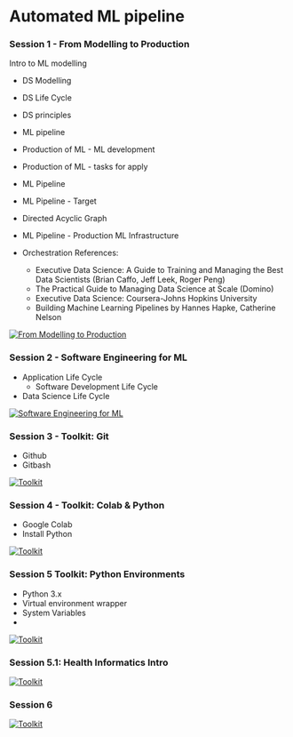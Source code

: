 # Automated ML pipeline

### Session 1 - From Modelling to Production
Intro to ML modelling

-  DS Modelling
-  DS Life Cycle
-  DS principles
-  ML pipeline
-  Production of ML - ML development
-  Production of ML - tasks for apply
-  ML Pipeline
-  ML Pipeline - Target
-  Directed Acyclic Graph
-  ML Pipeline - Production ML Infrastructure
- Orchestration References:

  - Executive Data Science: A Guide to Training and Managing the Best Data Scientists (Brian Caffo, Jeff Leek, Roger Peng)
  - The Practical Guide to Managing Data Science at Scale (Domino)
  - Executive Data Science: Coursera-Johns Hopkins University
  - Building Machine Learning Pipelines by Hannes Hapke, Catherine Nelson


[![From Modelling to Production](https://img.youtube.com/vi/qFJNkuBRytY/0.jpg)](https://www.youtube.com/watch?v=qFJNkuBRytY)

### Session 2 - Software Engineering for ML

- Application Life Cycle
  - Software Development Life Cycle
-  Data Science Life Cycle

[![Software Engineering for ML](https://img.youtube.com/vi/ARUyqRHupMc/0.jpg)](https://www.youtube.com/watch?v=ARUyqRHupMc)


### Session 3 - Toolkit: Git

- Github
- Gitbash

[![Toolkit](https://img.youtube.com/vi/IcTj5sek30g/0.jpg)](https://www.youtube.com/watch?v=IcTj5sek30g)

### Session 4 - Toolkit: Colab & Python

- Google Colab
- Install Python


[![Toolkit](https://img.youtube.com/vi/qOHHVdSA8qk/0.jpg)](https://www.youtube.com/watch?v=qOHHVdSA8qk)

### Session 5 Toolkit: Python Environments

- Python 3.x
- Virtual environment wrapper
- System Variables
- 
[![Toolkit](https://img.youtube.com/vi/qOHHVdSA8qk/0.jpg)](https://www.youtube.com/watch?v=qOHHVdSA8qk)

### Session 5.1: Health Informatics Intro


[![Toolkit](https://img.youtube.com/vi/iGMOMQOc2KI?t=2183/0.jpg)](https://www.youtube.com/watch?v=iGMOMQOc2KI?t=2183)

### Session 6


[![Toolkit](https://img.youtube.com/vi/FBivOf73kvw?t=74/0.jpg)](https://www.youtube.com/watch?v=FBivOf73kvw?t=74)



